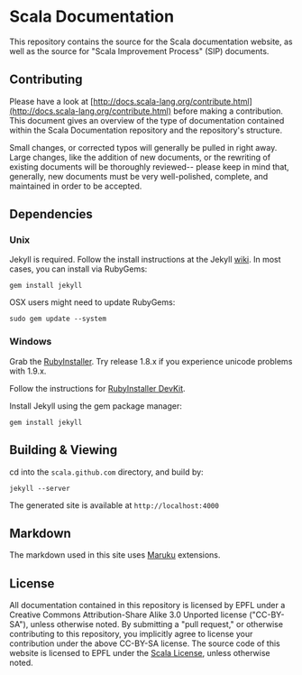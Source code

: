 # Scala Documentation #

This repository contains the source for the Scala documentation website, as well as the source for "Scala Improvement Process" (SIP) documents. 

## Contributing ##

Please have a look at [http://docs.scala-lang.org/contribute.html](http://docs.scala-lang.org/contribute.html) before making a contribution. 
This document gives an overview of the type of documentation contained within the Scala Documentation repository and the repository's structure.

Small changes, or corrected typos will generally be pulled in right away. Large changes, like the addition of new documents, or the rewriting of 
existing documents will be thoroughly reviewed-- please keep in mind that, generally, new documents must be very well-polished, complete, and maintained 
in order to be accepted.

## Dependencies ##

### Unix ###

Jekyll is required. Follow the install instructions at the Jekyll [wiki](https://github.com/mojombo/jekyll/wiki/Install). In most cases, you can install via RubyGems: 

    gem install jekyll

OSX users might need to update RubyGems:

    sudo gem update --system

### Windows ###

Grab the [RubyInstaller](http://rubyinstaller.org/downloads). Try release 1.8.x if you experience unicode problems with 1.9.x.

Follow the instructions for [RubyInstaller DevKit](https://github.com/oneclick/rubyinstaller/wiki/Development-Kit).

Install Jekyll using the gem package manager:

    gem install jekyll

## Building & Viewing ##

cd into the `scala.github.com` directory, and build by:

    jekyll --server

The generated site is available at `http://localhost:4000`

## Markdown ##

The markdown used in this site uses [Maruku](http://maruku.rubyforge.org/maruku.html) extensions.

## License ##

All documentation contained in this repository is licensed by EPFL under a Creative Commons Attribution-Share Alike 3.0 Unported license ("CC-BY-SA"), unless otherwise noted. By submitting a "pull request," or otherwise contributing to this repository, you implicitly agree to license your contribution under the above CC-BY-SA license. The source code of this website is licensed to EPFL under the [Scala License](http://www.scala-lang.org/node/146), unless otherwise noted. 




